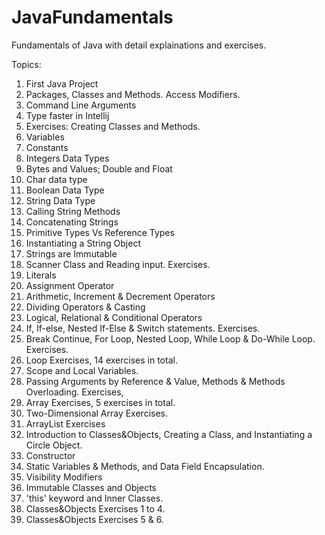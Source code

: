 # JavaFundamentals
Fundamentals of Java with detail explainations and exercises.

Topics: 
01)	First Java Project
02)	Packages, Classes and Methods. Access Modifiers.
03)	Command Line Arguments
04)	Type faster in Intellij
05)	Exercises: Creating Classes and Methods.
06)	Variables
07)	Constants
08)	Integers Data Types
09)	Bytes and Values; Double and Float
10)	Char data type
11)	Boolean Data Type
12)	String Data Type
13)	Calling String Methods
14)	Concatenating Strings
15)	Primitive Types Vs Reference Types
16)	Instantiating a String Object
17)	Strings are Immutable
18)	Scanner Class and Reading input. Exercises.
19)	Literals
20)	Assignment Operator
21)	Arithmetic, Increment & Decrement Operators
22)	Dividing Operators & Casting
23)	Logical, Relational & Conditional Operators
24)	If, If-else, Nested If-Else & Switch statements. Exercises.
25)	Break Continue, For Loop, Nested Loop, While Loop & Do-While Loop. Exercises.
26)	Loop Exercises, 14 exercises in total.
27)	Scope and Local Variables.
28)	Passing Arguments by Reference & Value, Methods & Methods Overloading. Exercises,
29)	Array Exercises, 5 exercises in total.
30)	Two-Dimensional Array Exercises.
31)	ArrayList Exercises
32)	Introduction to Classes&Objects, Creating a Class, and Instantiating a Circle Object.
33)	Constructor
34)	Static Variables & Methods, and Data Field Encapsulation.
35)	Visibility Modifiers
36)	Immutable Classes and Objects
37)	'this' keyword and Inner Classes.
38)	Classes&Objects Exercises 1 to 4.
39)	Classes&Objects Exercises 5 & 6.
